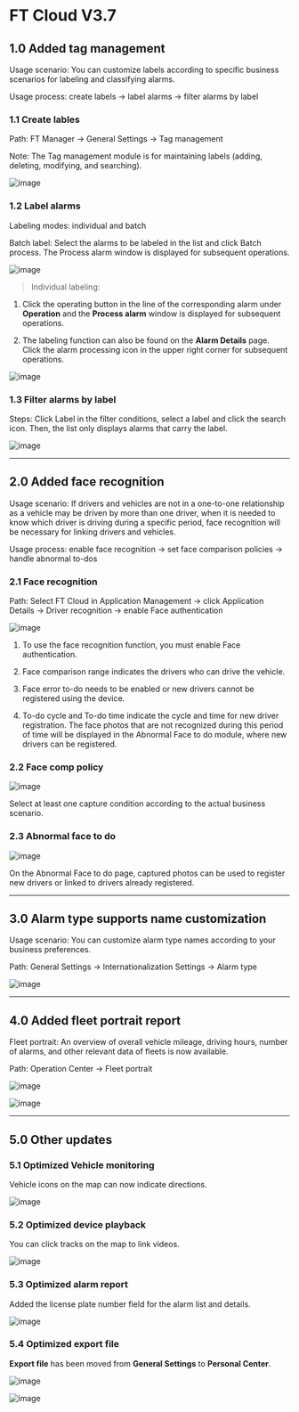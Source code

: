 # FT Cloud V3.7

## 1.0 Added tag management

Usage scenario: You can customize labels according to specific business scenarios for labeling and classifying alarms.

Usage process: create labels → label alarms → filter alarms by label

### 1.1 Create lables

Path: FT Manager → General Settings → Tag management

Note: The Tag management module is for maintaining labels (adding, deleting, modifying, and searching).

![image](https://user-images.githubusercontent.com/108051469/177295244-edddc994-f379-465f-8f59-5f0534f6a64b.png)

### 1.2 Label alarms

Labeling modes: individual and batch

Batch label: Select the alarms to be labeled in the list and click Batch process. The Process alarm window is displayed for subsequent operations.

![image](https://user-images.githubusercontent.com/108051469/177295438-069bd887-1cd3-4f43-8d73-6281c825e98b.png)

> Individual labeling:
1) Click the operating button in the line of the corresponding alarm under **Operation** and the **Process alarm** window is displayed for subsequent operations.

2) The labeling function can also be found on the **Alarm Details** page. Click the alarm processing icon in the upper right corner for subsequent operations.

![image](https://user-images.githubusercontent.com/108051469/177296628-a7f3153a-836e-4abb-a1ce-fd35dd79d781.png)

### 1.3 Filter alarms by label

Steps: Click Label in the filter conditions, select a label and click the search icon. Then, the list only displays alarms that carry the label.

![image](https://user-images.githubusercontent.com/108051469/177296955-d4cefe88-8b51-448d-ad70-1aab455e275b.png)

------------------
## 2.0 Added face recognition

Usage scenario: If drivers and vehicles are not in a one-to-one relationship as a vehicle may be driven by more than one driver, when it is needed to know which driver is driving during a specific period, face recognition will be necessary for linking drivers and vehicles.

Usage process: enable face recognition → set face comparison policies → handle abnormal to-dos

### 2.1 Face recognition

Path: Select FT Cloud in Application Management → click Application Details → Driver recognition → enable Face authentication

![image](https://user-images.githubusercontent.com/108051469/177297748-21761b17-024b-42d0-9b3b-95793a707b4b.png)

1) To use the face recognition function, you must enable Face authentication.

2) Face comparison range indicates the drivers who can drive the vehicle.

3) Face error to-do needs to be enabled or new drivers cannot be registered using the device. 

4) To-do cycle and To-do time indicate the cycle and time for new driver registration. The face photos that are not recognized during this period of time will be displayed in the Abnormal Face to do module, where new drivers can be registered.

### 2.2 Face comp policy

![image](https://user-images.githubusercontent.com/108051469/177298001-a53e45d5-7c00-4f6f-ad38-260dcdcd21f1.png)

Select at least one capture condition according to the actual business scenario.

### 2.3 Abnormal face to do

![image](https://user-images.githubusercontent.com/108051469/177298151-c768c3b5-bd30-4552-8734-09425014978a.png)

On the Abnormal Face to do page, captured photos can be used to register new drivers or linked to drivers already registered.

-------------

## 3.0 Alarm type supports name customization

Usage scenario: You can customize alarm type names according to your business preferences.

Path: General Settings → Internationalization Settings → Alarm type

![image](https://user-images.githubusercontent.com/108051469/177298387-560decbe-5dc6-4d36-8831-11ec9ad0d517.png)

----------

## 4.0 Added fleet portrait report

Fleet portrait: An overview of overall vehicle mileage, driving hours, number of alarms, and other relevant data of fleets is now available.

Path: Operation Center → Fleet portrait

![image](https://user-images.githubusercontent.com/108051469/177298619-c5f17717-dc5a-4e5c-b3f3-50c592aac278.png)

![image](https://user-images.githubusercontent.com/108051469/177298640-5077af1f-2449-413a-86b7-4bba749a63e3.png)

---------

## 5.0 Other updates

### 5.1 Optimized Vehicle monitoring

Vehicle icons on the map can now indicate directions.

![image](https://user-images.githubusercontent.com/108051469/177298843-ba8cde55-f82f-4c2e-9be2-17a90ebfe75c.png)

### 5.2 Optimized device playback

You can click tracks on the map to link videos.

![image](https://user-images.githubusercontent.com/108051469/177298971-1c13a82d-50c8-46d7-bdeb-5c98380fc447.png)

### 5.3 Optimized alarm report

Added the license plate number field for the alarm list and details.

![image](https://user-images.githubusercontent.com/108051469/177299117-da16493c-f36b-43ce-a9e3-9d07e11e2b5d.png)

### 5.4 Optimized export file

**Export file** has been moved from **General Settings** to **Personal Center**.

![image](https://user-images.githubusercontent.com/108051469/177299316-b69f7283-92d4-457d-82d6-74c5f580ea9e.png)

![image](https://user-images.githubusercontent.com/108051469/177299331-77be251d-e3e8-4a02-9d92-0c206392749c.png)

